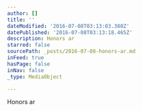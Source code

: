 ```yaml
---
author: []
title: ''
dateModified: '2016-07-08T03:13:03.380Z'
datePublished: '2016-07-08T03:13:18.465Z'
description: Honors ar
starred: false
sourcePath: _posts/2016-07-08-honors-ar.md
inFeed: true
hasPage: false
inNav: false
_type: MediaObject

---
```

Honors ar